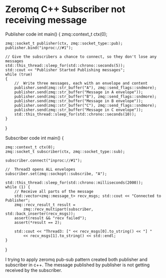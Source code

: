 
# Zeromq C++ Subscriber not receiving message

Publisher code
int main()
{
    zmq::context_t ctx(0);
    
    zmq::socket_t publisher(ctx, zmq::socket_type::pub);
    publisher.bind("inproc://#1");

    // Give the subscribers a chance to connect, so they don't lose any messages
    std::this_thread::sleep_for(std::chrono::seconds(5));
    std::cout << "Publisher Started Publishing messages";
    while (true)
    {
        //  Write three messages, each with an envelope and content
        publisher.send(zmq::str_buffer("A"), zmq::send_flags::sndmore);
        publisher.send(zmq::str_buffer("Message in A envelope"));
        publisher.send(zmq::str_buffer("B"), zmq::send_flags::sndmore);
        publisher.send(zmq::str_buffer("Message in B envelope"));
        publisher.send(zmq::str_buffer("C"), zmq::send_flags::sndmore);
        publisher.send(zmq::str_buffer("Message in C envelope"));
        std::this_thread::sleep_for(std::chrono::seconds(10));
    }
       
  
}

Subscriber code
int main() {

    zmq::context_t ctx(0);
    zmq::socket_t subscriber(ctx, zmq::socket_type::sub);

    subscriber.connect("inproc://#1");
   
    //  Thread3 opens ALL envelopes
    subscriber.set(zmq::sockopt::subscribe, "A");

    std::this_thread::sleep_for(std::chrono::milliseconds(2000));
    while (1) {
        // Receive all parts of the message
        std::vector<zmq::message_t> recv_msgs; std::cout << "Connected to Publisher";
        zmq::recv_result_t result =
            zmq::recv_multipart(subscriber, std::back_inserter(recv_msgs));
        assert(result && "recv failed");
        assert(*result == 2);

        std::cout << "Thread3: [" << recv_msgs[0].to_string() << "] "
            << recv_msgs[1].to_string() << std::endl;
    }

}

I trying to apply zeromq pub-sub pattern created both publisher and subscriber in c++. The message published by publisher is not getting received by the subscriber.

        